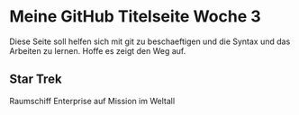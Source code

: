 # Meine GitHub Titelseite Woche 3 

Diese Seite soll helfen sich mit git zu beschaeftigen und 
die Syntax und das Arbeiten zu lernen. Hoffe es zeigt den Weg auf. 

## Star Trek 
Raumschiff Enterprise auf Mission im Weltall 
